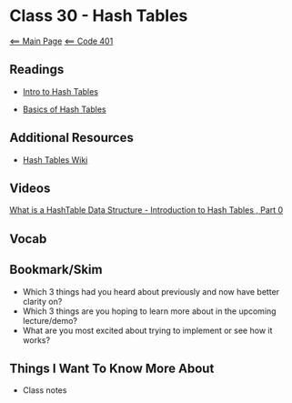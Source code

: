 # Class 30 - Hash Tables

[<== Main Page](../README.md)
[<== Code 401](../code401/code401.md)

## Readings

- [Intro to Hash Tables](https://codefellows.github.io/common_curriculum/data_structures_and_algorithms/Code_401/class-30/resources/Hashtables.html)

- [Basics of Hash Tables](https://www.hackerearth.com/practice/data-structures/hash-tables/basics-of-hash-tables/tutorial/)

## Additional Resources

- [Hash Tables Wiki](https://en.wikipedia.org/wiki/Hash_table)

## Videos

[What is a HashTable Data Structure - Introduction to Hash Tables , Part 0](https://www.youtube.com/watch?v=MfhjkfocRR0)

## Vocab

## Bookmark/Skim

- Which 3 things had you heard about previously and now have better clarity on?
- Which 3 things are you hoping to learn more about in the upcoming lecture/demo?
- What are you most excited about trying to implement or see how it works?

## Things I Want To Know More About

- Class notes
